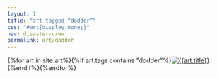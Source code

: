 ```yaml
---
layout: 1
title: "art tagged “dodder”"
css: "#art{display:none;}"
nav: disaster-crew
permalink: art/dodder
---
```

<div id="gallery">{%for art in site.art%}{%if art.tags contains "dodder"%}<a href="{%include url.html%}{{art.url}}"><img src="{%include url.html%}/assets/img/art/{{art.date|date:"%F"}}-tn{%if art.multi%}-dodder{%endif%}.jpg" alt="{{art.title}}"/></a>{%endif%}{%endfor%}</div>